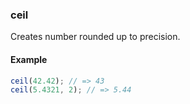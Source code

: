 ### ceil

Creates number rounded up to precision.

#### Example

```js
ceil(42.42); // => 43
ceil(5.4321, 2); // => 5.44
```